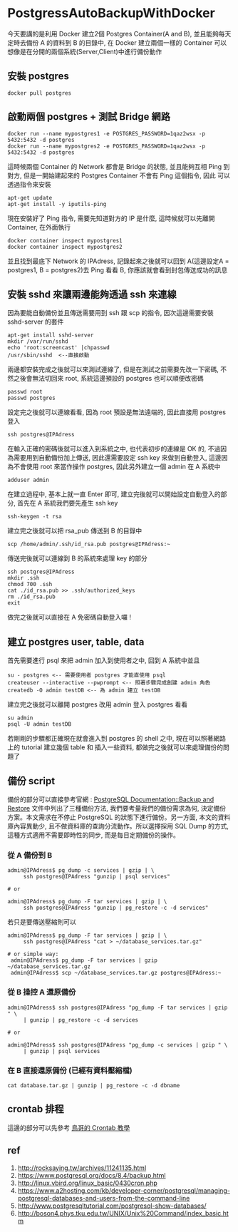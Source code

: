 # PostgressAutoBackupWithDocker

今天要講的是利用 Docker 建立2個 Postgres Container(A and B), 並且能夠每天定時去備份 A 的資料到 B 的目錄中, 在 Docker 建立兩個一樣的 Container
可以想像是在分開的兩個系統(Server,Client)中進行備份動作

## 安裝 postgres

```
docker pull postgres
```

## 啟動兩個 postgres + 測試 Bridge 網路

```
docker run --name mypostgres1 -e POSTGRES_PASSWORD=1qaz2wsx -p 5432:5432 -d postgres
docker run --name mypostgres2 -e POSTGRES_PASSWORD=1qaz2wsx -p 5432:5432 -d postgres
```
這時候兩個 Container 的 Network 都會是 Bridge 的狀態, 並且能夠互相 Ping 到對方, 但是一開始建起來的 Postgres Container 不會有 Ping 這個指令, 因此
可以透過指令來安裝
```
apt-get update
apt-get install -y iputils-ping
```
現在安裝好了 Ping 指令, 需要先知道對方的 IP 是什麼, 這時候就可以先離開 Container, 在外面執行
```
docker container inspect mypostgres1
docker container inspect mypostgres2
```
並且找到最底下 Network 的 IPAdress, 記錄起來之後就可以回到 A(這邊設定A = postgres1, B = postgres2)去 Ping 看看 B, 你應該就會看到封包傳送成功的訊息

## 安裝 sshd 來讓兩邊能夠透過 ssh 來連線

因為要能自動備份並且傳送需要用到 ssh 跟 scp 的指令, 因次這邊需要安裝 sshd-server 的套件
```
apt-get install sshd-server
mkdir /var/run/sshd
echo 'root:screencast' |chpasswd
/usr/sbin/sshd  <--直接啟動
```
兩邊都安裝完成之後就可以來測試連線了, 但是在測試之前需要先改一下密碼, 不然之後會無法切回來 root, 系統這邊預設的 postgres 也可以順便改密碼
```
passwd root
passwd postgres
```
設定完之後就可以連線看看, 因為 root 預設是無法遠端的, 因此直接用 postgres 登入
```
ssh postgres@IPAdress
```
在輸入正確的密碼後就可以進入到系統之中, 也代表初步的連線是 OK 的, 不過因為需要用到自動備份加上傳送, 因此還需要設定 ssh key 來做到自動登入,
這邊因為不會使用 root 來當作操作 postgres, 因此另外建立一個 admin 在 A 系統中
```
adduser admin
```
在建立過程中, 基本上就一直 Enter 即可, 建立完後就可以開始設定自動登入的部分, 首先在 A 系統我們要先產生 ssh key
```
ssh-keygen -t rsa
```
建立完之後就可以把 rsa_pub 傳送到 B 的目錄中
```
scp /home/admin/.ssh/id_rsa.pub postgres@IPAdress:~
```
傳送完後就可以連線到 B 的系統來處理 key 的部分
```
ssh postgres@IPAdress
mkdir .ssh
chmod 700 .ssh
cat ./id_rsa.pub >> .ssh/authorized_keys
rm ./id_rsa.pub
exit
```
做完之後就可以直接在 A 免密碼自動登入囉 !

## 建立 postgres user, table, data

首先需要進行 psql 來把 admin 加入到使用者之中, 回到 A 系統中並且
```
su - postgres <-- 需要使用者 postgres 才能直使用 psql
createuser --interactive --pwprompt <-- 照著步驟完成創建 admin 角色
createdb -O admin testDB <-- 為 admin 建立 testDB
```
建立完之後就可以離開 postgres 改用 admin 登入 postgres 看看
```
su admin
psql -U admin testDB
```
若剛剛的步驟都正確現在就會進入到 postgres 的 shell 之中, 現在可以照著網路上的 tutorial 建立幾個 table 和 插入一些資料, 都做完之後就可以來處理備份的問題了

## 備份 script

備份的部分可以直接參考官網 : [PostgreSQL Documentation::Backup and Restore](https://www.postgresql.org/docs/8.4/backup.html)
文件中列出了三種備份方法, 我們要考量我們的備份需求為何, 決定備份方案。本文需求在不停止 PostgreSQL 的狀態下進行備份。另一方面, 本文的資料庫內容異動少, 且不做資料庫的查詢分流動作。所以選擇採用 SQL Dump 的方式, 這種方式適用不需要即時性的同步, 而是每日定期備份的操作。

### 從 A 備份到 B
```
admin@IPAdress$ pg_dump -c services | gzip | \
     ssh postgres@IPAdress "gunzip | psql services"

# or

admin@IPAdress$ pg_dump -F tar services | gzip | \
     ssh postgres@IPAdress "gunzip | pg_restore -c -d services"
```
若只是要傳送壓縮則可以
```
admin@IPAdress$ pg_dump -F tar services | gzip | \
     ssh postgres@IPAdress "cat > ~/database_services.tar.gz"

# or simple way:
 admin@IPAdress$ pg_dump -F tar services | gzip ~/database_services.tar.gz
 admin@IPAdress$ scp ~/database_services.tar.gz postgres@IPAdress:~
```
### 從 B 操控 A 還原備份
```
admin@IPAdress$ ssh postgres@IPAdress "pg_dump -F tar services | gzip " \
     | gunzip | pg_restore -c -d services

# or

admin@IPAdress$ ssh postgres@IPAdress "pg_dump -c services | gzip " \
     | gunzip | psql services
```
### 在 B 直接還原備份 (已經有資料壓縮檔)
```
cat database.tar.gz | gunzip | pg_restore -c -d dbname
```
## crontab 排程

這邊的部分可以先參考 [鳥哥的 Crontab 教學](http://linux.vbird.org/linux_basic/0430cron.php)

## ref

1. http://rocksaying.tw/archives/11241135.html
2. https://www.postgresql.org/docs/8.4/backup.html
3. http://linux.vbird.org/linux_basic/0430cron.php
4. https://www.a2hosting.com/kb/developer-corner/postgresql/managing-postgresql-databases-and-users-from-the-command-line
5. http://www.postgresqltutorial.com/postgresql-show-databases/
6. http://boson4.phys.tku.edu.tw/UNIX/Unix%20Command/index_basic.htm
